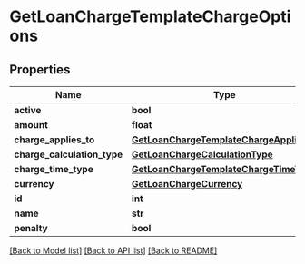 # GetLoanChargeTemplateChargeOptions

## Properties
Name | Type | Description | Notes
------------ | ------------- | ------------- | -------------
**active** | **bool** |  | [optional] 
**amount** | **float** |  | [optional] 
**charge_applies_to** | [**GetLoanChargeTemplateChargeAppliesTo**](GetLoanChargeTemplateChargeAppliesTo.md) |  | [optional] 
**charge_calculation_type** | [**GetLoanChargeCalculationType**](GetLoanChargeCalculationType.md) |  | [optional] 
**charge_time_type** | [**GetLoanChargeTemplateChargeTimeType**](GetLoanChargeTemplateChargeTimeType.md) |  | [optional] 
**currency** | [**GetLoanChargeCurrency**](GetLoanChargeCurrency.md) |  | [optional] 
**id** | **int** |  | [optional] 
**name** | **str** |  | [optional] 
**penalty** | **bool** |  | [optional] 

[[Back to Model list]](../README.md#documentation-for-models) [[Back to API list]](../README.md#documentation-for-api-endpoints) [[Back to README]](../README.md)

